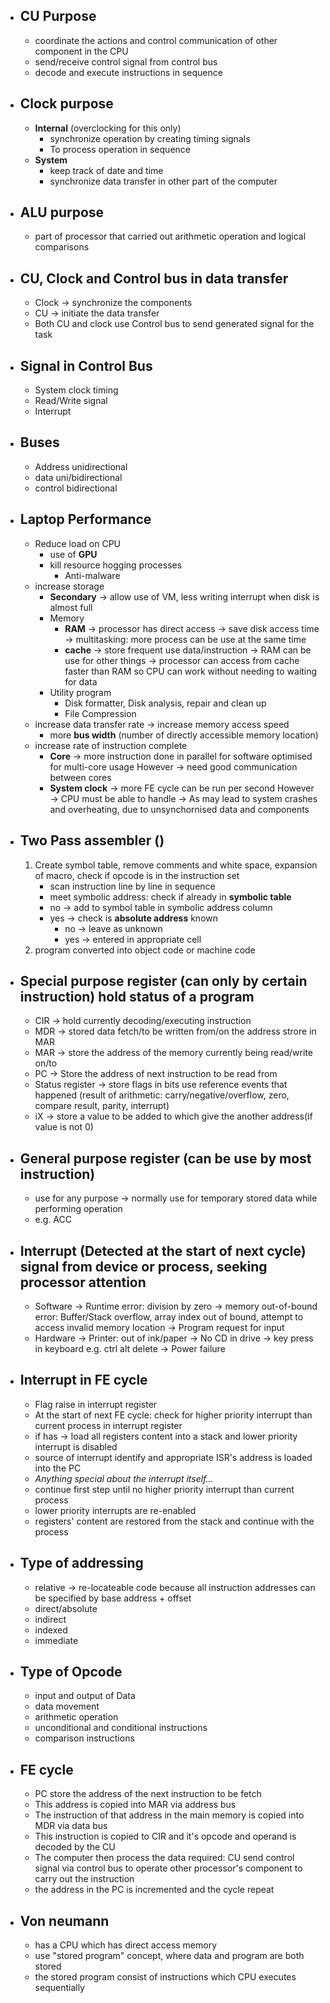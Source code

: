 - ## CU Purpose
	- coordinate the actions and control communication of other component in the CPU
	- send/receive control signal from control bus
	- decode and execute instructions in sequence
- ## Clock purpose
	- **Internal** (overclocking for this only)
		- synchronize operation by creating timing signals
		- To process operation in sequence
	- **System**
		- keep track of date and time
		- synchronize data transfer in other part of the computer
- ## ALU purpose
	- part of processor that carried out arithmetic operation and logical comparisons
- ## **CU**, **Clock** and **Control bus** in **data transfer**
	- Clock -> synchronize the components
	- CU -> initiate the data transfer
	- Both CU and clock use Control bus to send generated signal for the task
- ## Signal in Control Bus
	- System clock timing
	- Read/Write signal
	- Interrupt
- ## Buses
	- Address unidirectional
	- data uni/bidirectional
	- control bidirectional
- ## Laptop Performance 
	- Reduce load on CPU
		- use of **GPU**
		- kill resource hogging processes
			- Anti-malware
	- increase storage
		- **Secondary** -> allow use of VM, less writing interrupt when disk is almost full
		- Memory
			- **RAM**
			  -> processor has direct access
			  -> save disk access time
			  -> multitasking: more process can be use at the same time
			- **cache**
			  -> store frequent use data/instruction
			  -> RAM can be use for other things
			  -> processor can access from cache faster than RAM so CPU can work without needing to waiting for data
		- Utility program
			- Disk formatter, Disk analysis, repair and clean up
			- File Compression
	- increase data transfer rate -> increase memory access speed
		- more **bus width** (number of directly accessible memory location)
	- increase rate of instruction complete
		- **Core** -> more instruction done in parallel for software optimised for multi-core usage
		  However -> need good communication between cores
		- **System clock** -> more FE cycle can be run per second 
		  However -> CPU must be able to handle
		  -> As may lead to system crashes and overheating, due to unsynchornised data and components
- ## Two Pass assembler ()
	1. Create symbol table, remove comments and white space,  expansion of macro, check if opcode is in the instruction set
		- scan instruction line by line in sequence
		- meet symbolic address: check if already in **symbolic table**
		- no -> add to symbol table in symbolic address column
		- yes -> check is **absolute address** known
			- no -> leave as unknown
			- yes -> entered in appropriate cell
	2. program converted into object code or machine code 
- ## Special purpose register (can only by certain instruction) hold status of a program
	- CIR -> hold currently decoding/executing instruction
	- MDR -> stored data fetch/to be written from/on the address strore in MAR
	- MAR -> store the address of the memory currently being read/write on/to
	- PC -> Store the address of next instruction to be read from
	- Status register -> store flags in bits use reference events that happened (result of arithmetic: carry/negative/overflow, zero, compare result, parity, interrupt) 
	- iX -> store a value to be added to which give the another address(if value is not 0)
- ## General purpose register (can be use by most instruction)
	- use for any purpose
	  -> normally use for temporary stored data while performing operation
	- e.g. ACC
- ## Interrupt (Detected at the start of next cycle) signal from device or process, seeking processor attention
	- Software
	  -> Runtime error: division by zero
	  -> memory out-of-bound error: Buffer/Stack overflow, array index out of bound, attempt to access invalid memory location
	  -> Program request for input 
	- Hardware
	  -> Printer: out of ink/paper
	  -> No CD in drive
	  -> key press in keyboard e.g. ctrl alt delete
	  -> Power failure
- ## Interrupt in FE cycle
	- Flag raise in interrupt register
	- At the start of next FE cycle: check for higher priority interrupt than current process in interrupt register
	- if has -> load all registers content into a stack and lower priority interrupt is disabled
	- source of interrupt identify and appropriate ISR's address is loaded into the PC
	- _Anything special about the interrupt itself..._
	- continue first step until no higher priority interrupt than current process
	- lower priority interrupts are re-enabled
	- registers' content are restored from the stack and continue with the process
- ## Type of addressing
	- relative
	  -> re-locateable code because all instruction addresses can be specified by base address + offset
	- direct/absolute
	- indirect
	- indexed
	- immediate
- ## Type of Opcode
	- input and output of Data
	- data movement
	- arithmetic operation
	- unconditional and conditional instructions
	- comparison instructions
- ## FE cycle
	- PC store the address of the next instruction to be fetch
	- This address is copied into MAR via address bus
	- The instruction of that address in the main memory is copied into MDR via data bus
	- This instruction is copied to CIR and it's opcode and operand is decoded by the CU
	- The computer then process the data required: CU send control signal via control bus to operate other processor's component to carry out the instruction
	- the address in the PC is incremented and the cycle repeat
- ## Von neumann
	- has a CPU which has direct access memory
	- use "stored program" concept, where data and program are both stored
	- the stored program consist of instructions which CPU executes sequentially